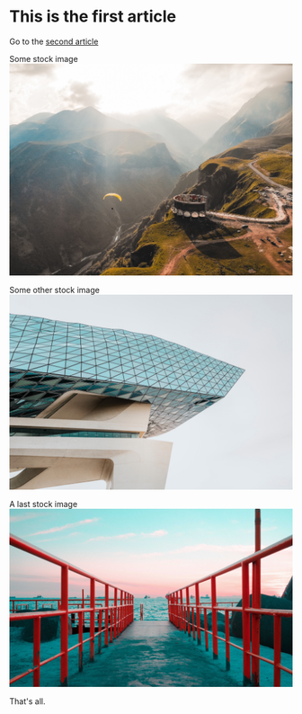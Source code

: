 # This is the first article

Go to the [second article](#articles/the-second-article)

Some stock image  
![image](image01.jpg)

Some other stock image  
![nothing special](image02.jpg)

A last stock image  
![ all right ](image03.jpg)

That's all.
